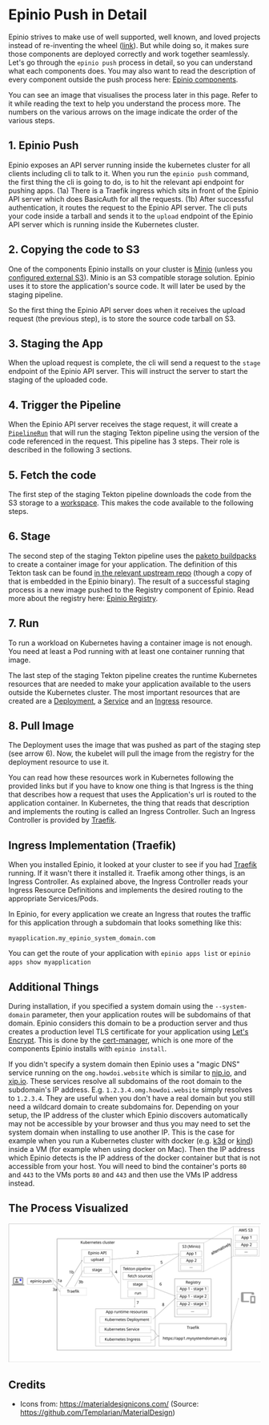 # Epinio Push in Detail

Epinio strives to make use of well supported, well known, and loved projects instead of re-inventing the wheel ([link](principles.md#guidelines-soft-principles)).
But while doing so, it makes sure those components are deployed correctly and work together seamlessly. Let's go through the `epinio push` process in detail,
so you can understand what each components does. You may also want to read the description of every component outside the push process here: [Epinio components](advanced.md#epinio-installed-components).

You can see an image that visualises the process later in this page. Refer to it while reading the text to help you understand the process more.
The numbers on the various arrows on the image indicate the order of the various steps.

## 1. Epinio Push

Epinio exposes an API server running inside the kubernetes cluster for all clients including cli to talk to it. When you run the `epinio push` command, the first thing the cli is going to do, is to hit the relevant api endpoint for pushing apps. (1a) There is a Traefik ingress which sits in front of the Epinio API server which does BasicAuth for all the requests. (1b) After successful authentication, it routes the request to the Epinio API server. The cli puts your code inside a tarball and sends it to the `upload` endpoint of the Epinio API server which is running inside the Kubernetes cluster.

## 2. Copying the code to S3

One of the components Epinio installs on your cluster is [Minio](https://min.io/) (unless you [configured external S3](../howtos/setup-external-s3.md)).
Minio is an S3 compatible storage solution. Epinio uses it to store the application's source code. It will later be used by the staging pipeline.

So the first thing the Epinio API server does when it receives the upload request (the previous step), is to store the source code tarball on S3.

## 3. Staging the App

When the upload request is complete, the cli will send a request to the `stage` endpoint of the Epinio API server. This will instruct the server to start the staging of the uploaded code.

## 4. Trigger the Pipeline

When the Epinio API server receives the stage request, it will create a [`PipelineRun`](https://github.com/tektoncd/pipeline/blob/main/docs/pipelineruns.md) that will run the staging Tekton pipeline using the version of the code referenced in the request. This pipeline has 3 steps. Their role is described in the following 3 sections.

## 5. Fetch the code

The first step of the staging Tekton pipeline downloads the code from the S3 storage to a [workspace](https://github.com/tektoncd/pipeline/blob/main/docs/workspaces.md). This makes the code available to the following steps.

## 6. Stage

The second step of the staging Tekton pipeline uses the [paketo buildpacks](https://paketo.io/) to create a container image for your application. The definition of this Tekton task can be found [in the relevant upstream repo](https://github.com/tektoncd/catalog/tree/main/task/buildpacks/0.2) (though a copy of that is embedded in the Epinio binary).
The result of a successful staging process is a new image pushed to the Registry component of Epinio. Read more about the registry here: [Epinio Registry](../explanations/advanced.md#container-registry).

## 7. Run

To run a workload on Kubernetes having a container image is not enough. You need at least a Pod running with at least one container running that image.

The last step of the staging Tekton pipeline creates the runtime Kubernetes resources that are needed to make your application available to the users outside the Kubernetes cluster. The most important resources that are created are a [Deployment](https://kubernetes.io/docs/concepts/workloads/controllers/deployment/), a [Service](https://kubernetes.io/docs/concepts/services-networking/service/) and an [Ingress](https://kubernetes.io/docs/concepts/services-networking/ingress/) resource.

## 8. Pull Image

The Deployment uses the image that was pushed as part of the staging step (see arrow 6). Now, the kubelet will pull the image from the registry for the deployment resource to use it.

You can read how these resources work in Kubernetes following the provided links but if you have to know one thing is that Ingress is the thing that describes how a request that uses the Application's url is routed to the application container. In Kubernetes, the thing that reads that description and implements the routing is called an Ingress Controller. Such an Ingress Controller is provided by [Traefik](https://doc.traefik.io/traefik/providers/kubernetes-ingress/).

## Ingress Implementation (Traefik)

When you installed Epinio, it looked at your cluster to see if you had [Traefik](https://doc.traefik.io/traefik/providers/kubernetes-ingress/) running. If it wasn't there it installed it. Traefik among other things, is an Ingress Controller. As explained above, the Ingress Controller reads your Ingress Resource Definitions and implements the desired routing to the appropriate Services/Pods.

In Epinio, for every application we create an Ingress that routes the traffic for this application through a subdomain that looks something like this:

```
myapplication.my_epinio_system_domain.com
```

You can get the route of your application with `epinio apps list` or `epinio apps show myapplication`

## Additional Things

During installation, if you specified a system domain using the `--system-domain` parameter, then your application routes will be subdomains of that domain.
Epinio considers this domain to be a production server and thus creates a production level TLS certificate for your application using [Let's Encrypt](https://letsencrypt.org/). This is done by the [cert-manager](https://cert-manager.io/docs/installation/kubernetes/), which is one more of the components Epinio installs with `epinio install`.

If you didn't specify a system domain then Epinio uses a "magic DNS" service running on the `omg.howdoi.website` which is similar to [nip.io](https://nip.io/), and [xip.io](http://xip.io/).
These services resolve all subdomains of the root domain to the subdomain's IP address. E.g. `1.2.3.4.omg.howdoi.website` simply resolves to `1.2.3.4`. They are useful when you don't have a real domain but you still need a wildcard domain to create subdomains for. Depending on your setup, the IP address of the cluster which Epinio discovers automatically may not be accessible by your browser and thus you may need to set the system domain when installing to use another IP. This is the case for example when you run a Kubernetes cluster with docker (e.g. [k3d](https://k3d.io/) or [kind](https://github.com/kubernetes-sigs/kind)) inside a VM (for example when using docker on Mac). Then the IP address which Epinio detects is the IP address of the docker container but that is not accessible from your host. You will need to bind the container's ports `80` and `443` to the VMs ports `80` and `443` and then use the VMs IP address instead.


## The Process Visualized

![epinio-push-detailed](epinio-push-detailed.svg?raw=true "Epinio push")

## Credits

- Icons from: https://materialdesignicons.com/ (Source: https://github.com/Templarian/MaterialDesign)
